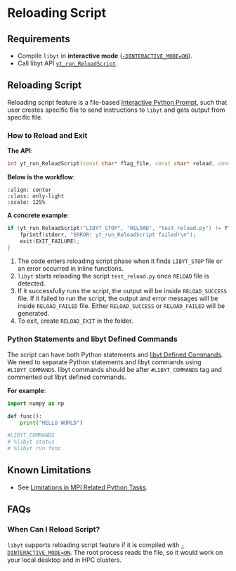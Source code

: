 # Reloading Script

## Requirements

- Compile `libyt` in **interactive mode** ([`-DINTERACTIVE_MODE=ON`](../how-to-install.md#-dinteractive_mode)).
- Call libyt API [`yt_run_ReloadScript`](../libyt-api/yt_run_reloadscript.md#yt_run_reloadscript). 

## Reloading Script
Reloading script feature is a file-based [Interactive Python Prompt](./interactive-python-prompt.md#interactive-python-prompt), such that user creates specific file to send instructions to `libyt` and gets output from specific file.

### How to Reload and Exit
**The API**:
```c++
int yt_run_ReloadScript(const char* flag_file, const char* reload, const char* script);
```
**Below is the workflow**:

```{image} ../_static/svg/ReloadingScript-light.svg
:align: center
:class: only-light
:scale: 125%
```

**A concrete example**:
```c++
if (yt_run_ReloadScript("LIBYT_STOP", "RELOAD", "test_reload.py") != YT_SUCCESS) {
    fprintf(stderr, "ERROR: yt_run_ReloadScript failed!\n");
    exit(EXIT_FAILURE);
}
```
1. The code enters reloading script phase when it finds `LIBYT_STOP` file or an error occurred in inline functions. 
2. `libyt` starts reloading the script `test_reload.py` once `RELOAD` file is detected. 
3. If it successfully runs the script, the output will be inside `RELOAD_SUCCESS` file. If it failed to run the script, the output and error messages will be inside `RELOAD_FAILED` file. Either `RELOAD_SUCCESS` or `RELOAD_FAILED` will be generated. 
4. To exit, create `RELOAD_EXIT` in the folder.

### Python Statements and libyt Defined Commands

The script can have both Python statements and [libyt Defined Commands](./libyt-defined-command.md#libyt-defined-commands). We need to separate Python statements and libyt commands using `#LIBYT_COMMANDS`. libyt commands should be after `#LIBYT_COMMANDS` tag and commented out libyt defined commands.

**For example**:
```python
import numpy as np

def func():
    print("HELLO WORLD")

#LIBYT_COMMANDS
# %libyt status
# %libyt run func
```

## Known Limitations
- See [Limitations in MPI Related Python Tasks](./limitation.md#limitations-in-mpi-related-python-tasks).

## FAQs

### When Can I Reload Script?
`libyt` supports reloading script feature if it is compiled with [`-DINTERACTIVE_MODE=ON`](../how-to-install.md#-dinteractive_mode).
The root process reads the file, so it would work on your local desktop and in HPC clusters.
